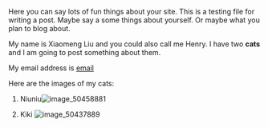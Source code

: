 Here you can say lots of fun things about your site.
This is a testing file for writing a post.
Maybe say a some things about yourself.
Or maybe what you plan to blog about.

My name is Xiaomeng Liu and you could also call me Henry. I have two **cats** and I am going to post something about them. 

My email address is [email](xliu63@ncsu.edu)

Here are the images of my cats:
1. Niuniu![image_50458881](https://github.com/XiaomengLiu6/XiaomengLiu6.github.io/assets/142820054/10afab20-63de-42f5-8641-6d39b0ff653f)

2. Kiki
![image_50437889](https://github.com/XiaomengLiu6/XiaomengLiu6.github.io/assets/142820054/b721f948-dad2-4e36-8259-762884726f04)

